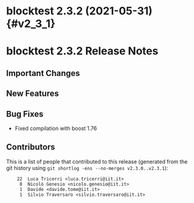 blocktest 2.3.2 (2021-05-31)                                           {#v2_3_1}
============================


blocktest 2.3.2 Release Notes
=============================


Important Changes
-----------------


New Features
------------

Bug Fixes
---------
- Fixed compilation with boost 1.76


Contributors
------------

This is a list of people that contributed to this release (generated from the
git history using `git shortlog -ens --no-merges v2.3.0..v2.3.1`):

```
    22  Luca Tricerri <luca.tricerri@iit.it>
     8  Nicolò Genesio <nicolo.genesio@iit.it>
     1  Davide <davide.tome@iit.it>
     1  Silvio Traversaro <silvio.traversaro@iit.it>
```
